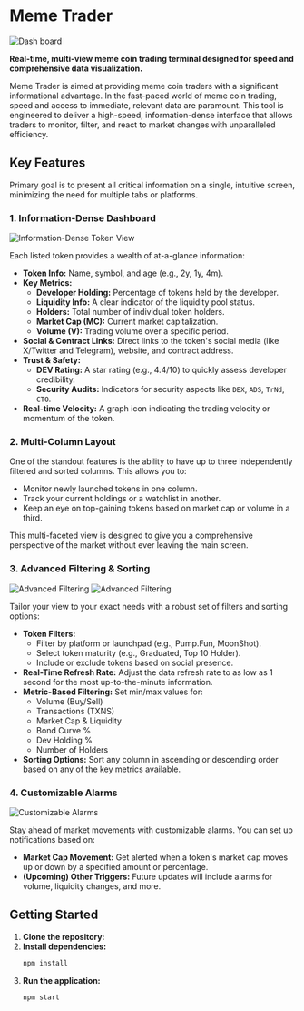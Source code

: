 # Meme Trader
![Dash board](./screenshots/dashboard.png)

**Real-time, multi-view meme coin trading terminal designed for speed and comprehensive data visualization.**

Meme Trader is  aimed at providing meme coin traders with a significant informational advantage. In the fast-paced world of meme coin trading, speed and access to immediate, relevant data are paramount. This tool is engineered to deliver a high-speed, information-dense interface that allows traders to monitor, filter, and react to market changes with unparalleled efficiency.

## Key Features

Primary goal is to present all critical information on a single, intuitive screen, minimizing the need for multiple tabs or platforms.

### 1. Information-Dense Dashboard

![Information-Dense Token View](./screenshots/each_token.png)

Each listed token provides a wealth of at-a-glance information:

*   **Token Info:** Name, symbol, and age (e.g., 2y, 1y, 4m).
*   **Key Metrics:**
    *   **Developer Holding:** Percentage of tokens held by the developer.
    *   **Liquidity Info:** A clear indicator of the liquidity pool status.
    *   **Holders:** Total number of individual token holders.
    *   **Market Cap (MC):** Current market capitalization.
    *   **Volume (V):** Trading volume over a specific period.
*   **Social & Contract Links:** Direct links to the token's social media (like X/Twitter and Telegram), website, and contract address.
*   **Trust & Safety:**
    *   **DEV Rating:** A star rating (e.g., 4.4/10) to quickly assess developer credibility.
    *   **Security Audits:** Indicators for security aspects like `DEX`, `ADS`, `TrNd`, `CTO`.
*   **Real-time Velocity:** A graph icon indicating the trading velocity or momentum of the token.

### 2. Multi-Column Layout

One of the standout features is the ability to have up to three independently filtered and sorted columns. This allows you to:

*   Monitor newly launched tokens in one column.
*   Track your current holdings or a watchlist in another.
*   Keep an eye on top-gaining tokens based on market cap or volume in a third.

This multi-faceted view is designed to give you a comprehensive perspective of the market without ever leaving the main screen.

### 3. Advanced Filtering & Sorting

![Advanced Filtering](./screenshots/filter.png)
![Advanced Filtering](./screenshots/sorting.png)

Tailor your view to your exact needs with a robust set of filters and sorting options:

*   **Token Filters:**
    *   Filter by platform or launchpad (e.g., Pump.Fun, MoonShot).
    *   Select token maturity (e.g., Graduated, Top 10 Holder).
    *   Include or exclude tokens based on social presence.
*   **Real-Time Refresh Rate:** Adjust the data refresh rate to as low as 1 second for the most up-to-the-minute information.
*   **Metric-Based Filtering:** Set min/max values for:
    *   Volume (Buy/Sell)
    *   Transactions (TXNS)
    *   Market Cap & Liquidity
    *   Bond Curve %
    *   Dev Holding %
    *   Number of Holders
*   **Sorting Options:** Sort any column in ascending or descending order based on any of the key metrics available.

### 4. Customizable Alarms
![Customizable Alarms](./screenshots/alarm.png)

Stay ahead of market movements with customizable alarms. You can set up notifications based on:

*   **Market Cap Movement:** Get alerted when a token's market cap moves up or down by a specified amount or percentage.
*   **(Upcoming) Other Triggers:** Future updates will include alarms for volume, liquidity changes, and more.

## Getting Started
1.  **Clone the repository:**
2.  **Install dependencies:**
    ```bash
    npm install
    ```
3.  **Run the application:**
    ```bash
    npm start
    ```
